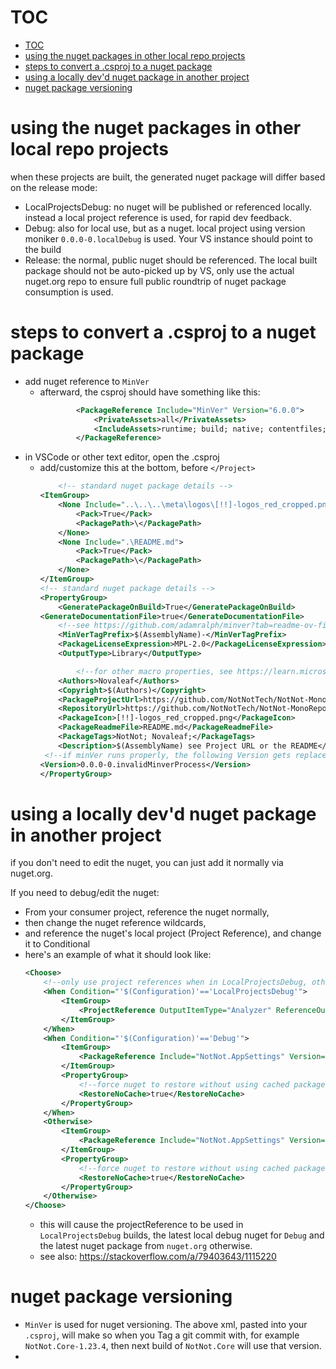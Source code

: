 # TOC
- [TOC](#toc)
- [using the nuget packages in other local repo projects](#using-the-nuget-packages-in-other-local-repo-projects)
- [steps to convert a .csproj to a nuget package](#steps-to-convert-a-csproj-to-a-nuget-package)
- [using a locally dev'd nuget package in another project](#using-a-locally-devd-nuget-package-in-another-project)
- [nuget package versioning](#nuget-package-versioning)

# using the nuget packages in other local repo projects

when these projects are built, the generated nuget package will differ based on the release mode:
- LocalProjectsDebug: no nuget will be published or referenced locally.  instead a local project reference is used, for rapid dev feedback.   
- Debug: also for local use, but as a nuget.   local project using version moniker `0.0.0-0.localDebug` is used.  Your VS instance should point to the build 
- Release:  the normal, public nuget should be referenced.   The local built package should not be auto-picked up by VS, only use the actual nuget.org repo to ensure full public roundtrip of nuget package consumption is used.
  

# steps to convert a .csproj to a nuget package


- add nuget reference to `MinVer`
  - afterward, the csproj should have something like this:
	```xml
			<PackageReference Include="MinVer" Version="6.0.0">
				<PrivateAssets>all</PrivateAssets>
				<IncludeAssets>runtime; build; native; contentfiles; analyzers; buildtransitive</IncludeAssets>
			</PackageReference>
	```
- in VSCode or other text editor, open the .csproj
  - add/customize this at the bottom, before `</Project>`
	```xml
		<!-- standard nuget package details -->
	<ItemGroup>
		<None Include="..\..\..\meta\logos\[!!]-logos_red_cropped.png">
			<Pack>True</Pack>
			<PackagePath>\</PackagePath>
		</None>
		<None Include=".\README.md">
			<Pack>True</Pack>
			<PackagePath>\</PackagePath>
		</None>
	</ItemGroup>
	<!-- standard nuget package details -->
	<PropertyGroup>
		<GeneratePackageOnBuild>True</GeneratePackageOnBuild>
	<GenerateDocumentationFile>true</GenerateDocumentationFile>
		<!--see https://github.com/adamralph/minver?tab=readme-ov-file#can-i-version-multiple-projects-in-a-single-repository-independently -->
		<MinVerTagPrefix>$(AssemblyName)-</MinVerTagPrefix>	
		<PackageLicenseExpression>MPL-2.0</PackageLicenseExpression>
		<OutputType>Library</OutputType>

			<!--for other macro properties, see https://learn.microsoft.com/en-us/visualstudio/msbuild/common-msbuild-project-properties?view=vs-2022 -->
		<Authors>Novaleaf</Authors>
		<Copyright>$(Authors)</Copyright>
		<PackageProjectUrl>https://github.com/NotNotTech/NotNot-MonoRepo/tree/master/src/nuget/$(AssemblyName)/</PackageProjectUrl>
		<RepositoryUrl>https://github.com/NotNotTech/NotNot-MonoRepo</RepositoryUrl>
		<PackageIcon>[!!]-logos_red_cropped.png</PackageIcon>
		<PackageReadmeFile>README.md</PackageReadmeFile>
		<PackageTags>NotNot; Novaleaf;</PackageTags>
		<Description>$(AssemblyName) see Project URL or the README</Description>
	 <!--if minVer runs properly, the following Version gets replaced.  if it doesnt, restart visual studio and try again.-->
	<Version>0.0.0-0.invalidMinverProcess</Version>
	</PropertyGroup>
	```

# using a locally dev'd nuget package in another project

if you don't need to edit the nuget, you can just add it normally via nuget.org.

If you need to debug/edit the nuget:
- From your consumer project, reference the nuget normally,
- then change the nuget reference wildcards, 
- and reference the nuget's local project (Project Reference), and change it to Conditional
- here's an example of what it should look like:
	```xml
	<Choose>
		<!--only use project references when in LocalProjectsDebug, otherwise use the nuget package references-->
		<When Condition="'$(Configuration)'=='LocalProjectsDebug'">
			<ItemGroup>
				<ProjectReference OutputItemType="Analyzer" ReferenceOutputAssembly="false" Include="..\..\nuget\NotNot.AppSettings\NotNot.AppSettings.csproj" />
			</ItemGroup>
		</When>
		<When Condition="'$(Configuration)'=='Debug'">
			<ItemGroup>
				<PackageReference Include="NotNot.AppSettings" Version="0.0.0-0.localDebug" />
			</ItemGroup>
			<PropertyGroup>
				<!--force nuget to restore without using cached packages, to ensure above wildcard always gets latest non-preview version in nuget-->
				<RestoreNoCache>true</RestoreNoCache>
			</PropertyGroup>
		</When>
		<Otherwise>
			<ItemGroup>
				<PackageReference Include="NotNot.AppSettings" Version="*" />
			</ItemGroup>
			<PropertyGroup>
				<!--force nuget to restore without using cached packages, to ensure above wildcard always gets latest non-preview version in nuget-->
				<RestoreNoCache>true</RestoreNoCache>
			</PropertyGroup>
		</Otherwise>
	</Choose>
	```
	-	this will cause the projectReference to be used in `LocalProjectsDebug` builds, the latest local debug nuget for `Debug` and the latest nuget package from `nuget.org` otherwise.
	- see also: https://stackoverflow.com/a/79403643/1115220


# nuget package versioning
 - `MinVer` is used for nuget versioning. The above xml, pasted into your `.csproj`, will make so when you Tag a git commit with, for example `NotNot.Core-1.23.4`, then next build of `NotNot.Core` will use that version.
 - 